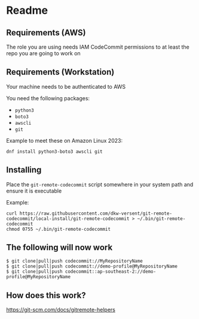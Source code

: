 # Readme

## Requirements (AWS)

The role you are using needs IAM CodeCommit permissions to at least the repo you are going to work on

## Requirements (Workstation)

Your machine needs to be authenticated to AWS

You need the following packages:

* `python3`
* `boto3`
* `awscli`
* `git`

Example to meet these on Amazon Linux 2023:

```shell
dnf install python3-boto3 awscli git
```

## Installing

Place the `git-remote-codecommit` script somewhere in your system path and ensure it is executable

Example:

```
curl https://raw.githubusercontent.com/dkw-versent/git-remote-codecommit/local-install/git-remote-codecommit > ~/.bin/git-remote-codecommit
chmod 0755 ~/.bin/git-remote-codecommit
```

## The following will now work

```
$ git clone|pull|push codecommit://MyRepositoryName
$ git clone|pull|push codecommit://demo-profile@MyRepositoryName
$ git clone|pull|push codecommit::ap-southeast-2://demo-profile@MyRepositoryName
```

## How does this work?

https://git-scm.com/docs/gitremote-helpers
